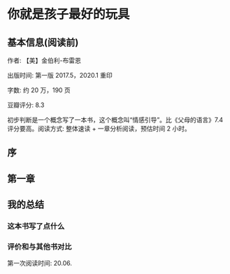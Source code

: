 # 你就是孩子最好的玩具

## 基本信息(阅读前)

作者: 【美】金伯利-布雷恩

出版时间: 第一版 2017.5，2020.1 重印

字数: 约 20 万，190 页

豆瓣评分: 8.3

初步判断是一个概念写了一本书，这个概念叫“情感引导”。比《父母的语言》7.4 评分要高。阅读方式: 整体速读 + 一章分析阅读，预估时间 2 小时。

## 序


## 第一章


## 我的总结

### 这本书写了点什么

### 评价和与其他书对比

第一次阅读时间: 20.06.
